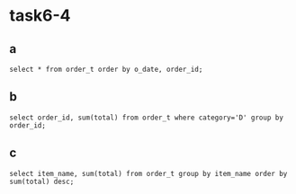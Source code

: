 # task6-4

## a

```MySQL
select * from order_t order by o_date, order_id;
```

## b

```MySQL
select order_id, sum(total) from order_t where category='D' group by order_id;
```

## c

```MySQL
select item_name, sum(total) from order_t group by item_name order by sum(total) desc;
```
